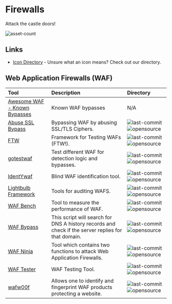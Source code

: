 # Firewalls

Attack the castle doors!

![asset-count](https://img.shields.io/badge/Tools%20%26%20Resources%20Available-15-947cb0?style=for-the-badge)

## Links <!-- {docsify-ignore} -->

- [Icon Directory](../ICONS.md) - Unsure what an icon means? Check out our directory.

## Web Application Firewalls (WAF)

| Tool | Description | Directory |
| :--- | :--- | :--- |
| [Awesome WAF - Known Bypasses](https://github.com/0xInfection/Awesome-WAF#known-bypasses) | Known WAF bypasses | N/A |
| [Abuse SSL Bypass](https://github.com/LandGrey/abuse-ssl-bypass-waf) | Bypassing WAF by abusing SSL/TLS Ciphers. | ![last-commit](https://img.shields.io/github/last-commit/LandGrey/abuse-ssl-bypass-waf?color=947cb0&style=flat-square) ![opensource](https://raw.githubusercontent.com/InfosecHouse/InfosecHouse/main/docs/icons/opensource.png) |
| [FTW](https://github.com/coreruleset/ftw) | Framework for Testing WAFs (FTW!). | ![last-commit](https://img.shields.io/github/last-commit/coreruleset/ftw?color=947cb0&style=flat-square) ![opensource](https://raw.githubusercontent.com/InfosecHouse/InfosecHouse/main/docs/icons/opensource.png) |
| [gotestwaf](https://github.com/wallarm/gotestwaf) | Test different WAF for detection logic and bypasses. | ![last-commit](https://img.shields.io/github/last-commit/wallarm/gotestwaf?color=947cb0&style=flat-square) ![opensource](https://raw.githubusercontent.com/InfosecHouse/InfosecHouse/main/docs/icons/opensource.png) |
| [IdentYwaf](https://github.com/stamparm/identywaf) | Blind WAF identification tool. | ![last-commit](https://img.shields.io/github/last-commit/stamparm/identywaf?color=947cb0&style=flat-square) ![opensource](https://raw.githubusercontent.com/InfosecHouse/InfosecHouse/main/docs/icons/opensource.png) |
| [Lightbulb Framework](https://github.com/lightbulb-framework/lightbulb-framework) | Tools for auditing WAFS. | ![last-commit](https://img.shields.io/github/last-commit/lightbulb-framework/lightbulb-framework?color=947cb0&style=flat-square) ![opensource](https://raw.githubusercontent.com/InfosecHouse/InfosecHouse/main/docs/icons/opensource.png) |
| [WAF Bench](https://github.com/microsoft/wafbench) | Tool to measure the performance of WAF. | ![last-commit](https://img.shields.io/github/last-commit/microsoft/wafbench?color=947cb0&style=flat-square) ![opensource](https://raw.githubusercontent.com/InfosecHouse/InfosecHouse/main/docs/icons/opensource.png) |
| [WAF Bypass](https://github.com/vincentcox/bypass-firewalls-by-DNS-history) | This script will search for DNS A history records and check if the server replies for that domain. | ![last-commit](https://img.shields.io/github/last-commit/vincentcox/bypass-firewalls-by-DNS-history?color=947cb0&style=flat-square) ![opensource](https://raw.githubusercontent.com/InfosecHouse/InfosecHouse/main/docs/icons/opensource.png) |
| [WAF Ninja](https://github.com/khalilbijjou/wafninja) | Tool which contains two functions to attack Web Application Firewalls. | ![last-commit](https://img.shields.io/github/last-commit/khalilbijjou/wafninja?color=947cb0&style=flat-square) ![opensource](https://raw.githubusercontent.com/InfosecHouse/InfosecHouse/main/docs/icons/opensource.png) |
| [WAF Tester](https://github.com/Raz0r/waftester) | WAF Testing Tool. | ![last-commit](https://img.shields.io/github/last-commit/Raz0r/waftester?color=947cb0&style=flat-square) ![opensource](https://raw.githubusercontent.com/InfosecHouse/InfosecHouse/main/docs/icons/opensource.png) |
| [wafw00f](https://github.com/EnableSecurity/wafw00f) | Allows one to identify and fingerprint WAF products protecting a website. | ![last-commit](https://img.shields.io/github/last-commit/EnableSecurity/wafw00f?color=947cb0&style=flat-square) ![opensource](https://raw.githubusercontent.com/InfosecHouse/InfosecHouse/main/docs/icons/opensource.png) |




